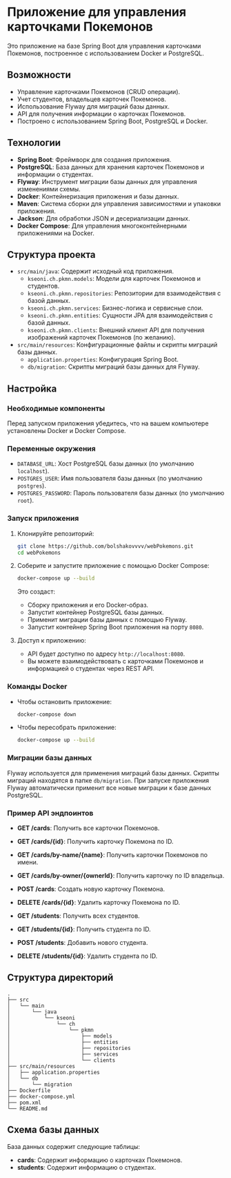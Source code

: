 
# Приложение для управления карточками Покемонов

Это приложение на базе Spring Boot для управления карточками Покемонов, построенное с использованием Docker и PostgreSQL.

## Возможности

- Управление карточками Покемонов (CRUD операции).
- Учет студентов, владельцев карточек Покемонов.
- Использование Flyway для миграций базы данных.
- API для получения информации о карточках Покемонов.
- Построено с использованием Spring Boot, PostgreSQL и Docker.

## Технологии

- **Spring Boot**: Фреймворк для создания приложения.
- **PostgreSQL**: База данных для хранения карточек Покемонов и информации о студентах.
- **Flyway**: Инструмент миграции базы данных для управления изменениями схемы.
- **Docker**: Контейнеризация приложения и базы данных.
- **Maven**: Система сборки для управления зависимостями и упаковки приложения.
- **Jackson**: Для обработки JSON и десериализации данных.
- **Docker Compose**: Для управления многоконтейнерными приложениями на Docker.

## Структура проекта

- `src/main/java`: Содержит исходный код приложения.
  - `kseoni.ch.pkmn.models`: Модели для карточек Покемонов и студентов.
  - `kseoni.ch.pkmn.repositories`: Репозитории для взаимодействия с базой данных.
  - `kseoni.ch.pkmn.services`: Бизнес-логика и сервисные слои.
  - `kseoni.ch.pkmn.entities`: Сущности JPA для взаимодействия с базой данных.
  - `kseoni.ch.pkmn.clients`: Внешний клиент API для получения изображений карточек Покемонов (по желанию).
- `src/main/resources`: Конфигурационные файлы и скрипты миграций базы данных.
  - `application.properties`: Конфигурация Spring Boot.
  - `db/migration`: Скрипты миграций базы данных для Flyway.

## Настройка

### Необходимые компоненты

Перед запуском приложения убедитесь, что на вашем компьютере установлены Docker и Docker Compose.

### Переменные окружения

- `DATABASE_URL`: Хост PostgreSQL базы данных (по умолчанию `localhost`).
- `POSTGRES_USER`: Имя пользователя базы данных (по умолчанию `postgres`).
- `POSTGRES_PASSWORD`: Пароль пользователя базы данных (по умолчанию `root`).

### Запуск приложения

1. Клонируйте репозиторий:

   ```bash
   git clone https://github.com/bolshakovvvv/webPokemons.git
   cd webPokemons
   ```

2. Соберите и запустите приложение с помощью Docker Compose:

   ```bash
   docker-compose up --build
   ```

   Это создаст:
   - Сборку приложения и его Docker-образ.
   - Запустит контейнер PostgreSQL базы данных.
   - Применит миграции базы данных с помощью Flyway.
   - Запустит контейнер Spring Boot приложения на порту `8080`.

3. Доступ к приложению:
   - API будет доступно по адресу `http://localhost:8080`.
   - Вы можете взаимодействовать с карточками Покемонов и информацией о студентах через REST API.

### Команды Docker

- Чтобы остановить приложение:

  ```bash
  docker-compose down
  ```

- Чтобы пересобрать приложение:

  ```bash
  docker-compose up --build
  ```

### Миграции базы данных

Flyway используется для применения миграций базы данных. Скрипты миграций находятся в папке `db/migration`. При запуске приложения Flyway автоматически применит все новые миграции к базе данных PostgreSQL.

### Пример API эндпоинтов

- **GET /cards**: Получить все карточки Покемонов.
- **GET /cards/{id}**: Получить карточку Покемона по ID.
- **GET /cards/by-name/{name}**: Получить карточки Покемонов по имени.
- **GET /cards/by-owner/{ownerId}**: Получить карточку по ID владельца.
- **POST /cards**: Создать новую карточку Покемона.
- **DELETE /cards/{id}**: Удалить карточку Покемона по ID.

- **GET /students**: Получить всех студентов.
- **GET /students/{id}**: Получить студента по ID.
- **POST /students**: Добавить нового студента.
- **DELETE /students/{id}**: Удалить студента по ID.

## Структура директорий

```
.
├── src
│   └── main
│       └── java
│           └── kseoni
│               └── ch
│                   └── pkmn
│                       ├── models
│                       ├── entities
│                       ├── repositories
│                       ├── services
│                       └── clients
├── src/main/resources
│   ├── application.properties
│   └── db
│       └── migration
├── Dockerfile
├── docker-compose.yml
├── pom.xml
└── README.md
```

## Схема базы данных

База данных содержит следующие таблицы:

- **cards**: Содержит информацию о карточках Покемонов.
- **students**: Содержит информацию о студентах.
